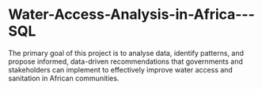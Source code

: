 # Water-Access-Analysis-in-Africa---SQL
The primary goal of this project is to analyse data, identify patterns, and propose informed, data-driven recommendations that governments and stakeholders can implement to effectively improve water access and sanitation in African communities.
